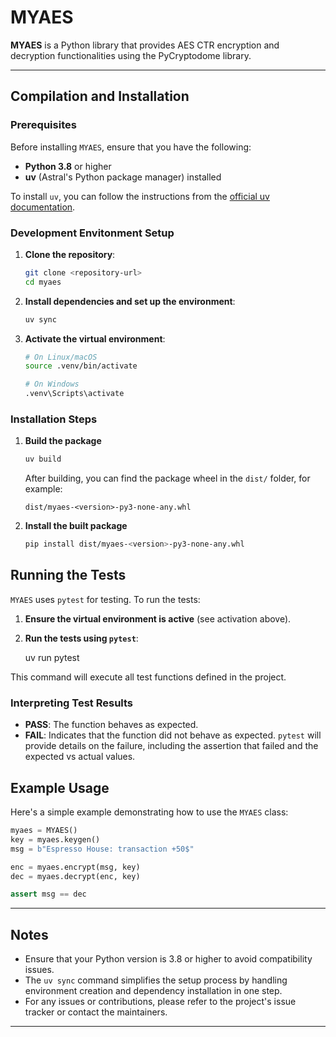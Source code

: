 # MYAES

**MYAES** is a Python library that provides AES CTR encryption and decryption functionalities using the PyCryptodome library.

---

## Compilation and Installation

### Prerequisites

Before installing `MYAES`, ensure that you have the following:

- **Python 3.8** or higher
- **uv** (Astral's Python package manager) installed

To install `uv`, you can follow the instructions from the [official uv documentation](https://docs.astral.sh/uv/).

### Development Envitonment Setup

1. **Clone the repository**:
    ```bash
    git clone <repository-url>
    cd myaes
    ```

2. **Install dependencies and set up the environment**:
    ```bash
    uv sync
    ```

3. **Activate the virtual environment**:
    ```bash
    # On Linux/macOS
    source .venv/bin/activate

    # On Windows
    .venv\Scripts\activate
    ```

### Installation Steps

1. **Build the package**
    ```bash
    uv build
    ```

    After building, you can find the package wheel in the `dist/` folder, for example:

    ```
    dist/myaes-<version>-py3-none-any.whl
    ```

2. **Install the built package**
    ```bash
    pip install dist/myaes-<version>-py3-none-any.whl
    ```


## Running the Tests

`MYAES` uses `pytest` for testing. To run the tests:

1. **Ensure the virtual environment is active** (see activation above).

2. **Run the tests using `pytest`**:

    uv run pytest

This command will execute all test functions defined in the project.

### Interpreting Test Results

- **PASS**: The function behaves as expected.
- **FAIL**: Indicates that the function did not behave as expected. `pytest` will provide details on the failure, including the assertion that failed and the expected vs actual values.

## Example Usage

Here's a simple example demonstrating how to use the `MYAES` class:

```python
myaes = MYAES()
key = myaes.keygen()
msg = b"Espresso House: transaction +50$"

enc = myaes.encrypt(msg, key)
dec = myaes.decrypt(enc, key)

assert msg == dec
```

---

## Notes

- Ensure that your Python version is 3.8 or higher to avoid compatibility issues.
- The `uv sync` command simplifies the setup process by handling environment creation and dependency installation in one step.
- For any issues or contributions, please refer to the project's issue tracker or contact the maintainers.

---